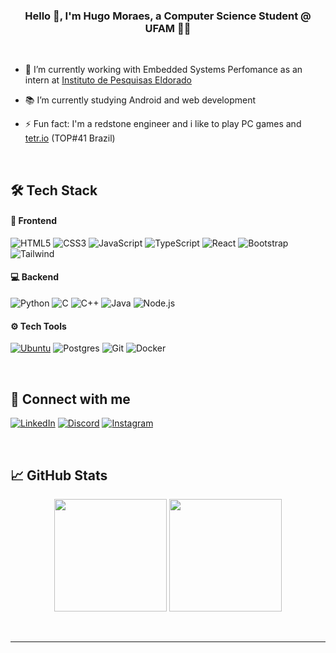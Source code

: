 ### <div align="center">Hello 👋, I'm Hugo Moraes, a Computer Science Student @ UFAM 👨‍💻</div>  

<br/>

- 🚀 I’m currently working with Embedded Systems Perfomance as an intern at [Instituto de Pesquisas Eldorado](https://www.eldorado.org.br/)
  

- 📚 I’m currently studying Android and web development
  

- ⚡ Fun fact: I'm a redstone engineer and i like to play PC games and [tetr.io](https://ch.tetr.io/u/kronusdelta) (TOP#41 Brazil) 

<br/>  

## 🛠️ Tech Stack

#### 📱 Frontend   
![HTML5](https://img.shields.io/badge/HTML5-E34F26?style=for-the-badge&logo=html5&logoColor=white)
![CSS3](https://img.shields.io/badge/CSS3-1572B6?style=for-the-badge&logo=css3&logoColor=white)
![JavaScript](https://img.shields.io/badge/JavaScript-F7DF1E?style=for-the-badge&logo=javascript&logoColor=black)
![TypeScript](https://img.shields.io/badge/TypeScript-3178C6?style=for-the-badge&logo=typescript&logoColor=fff)
![React](https://img.shields.io/badge/React-20232A?style=for-the-badge&logo=react&logoColor=61DAFB)
![Bootstrap](https://img.shields.io/badge/Bootstrap-7952B3?style=for-the-badge&logo=bootstrap&logoColor=fff)
![Tailwind](https://img.shields.io/badge/Tailwind_CSS-38B2AC?style=for-the-badge&logo=tailwind-css&logoColor=white)

#### 💻 Backend
![Python](https://img.shields.io/badge/Python-3776AB?style=for-the-badge&logo=python&logoColor=white)
![C](https://img.shields.io/badge/C-00599C?style=for-the-badge&logo=c&logoColor=white)
![C++](https://img.shields.io/badge/C%2B%2B-00599C?style=for-the-badge&logo=c%2B%2B&logoColor=white)
![Java](https://img.shields.io/badge/Java-ED8B00?style=for-the-badge&logo=openjdk&logoColor=white)
![Node.js](https://img.shields.io/badge/Node.js-43853D?style=for-the-badge&logo=node.js&logoColor=white)

#### ⚙️ Tech Tools
[![Ubuntu](https://img.shields.io/badge/Ubuntu-E95420?style=for-the-badge&logo=ubuntu&logoColor=white)](#)
![Postgres](https://img.shields.io/badge/Postgres-%23316192.svg?style=for-the-badge&logo=postgresql&logoColor=white)
![Git](https://img.shields.io/badge/GIT-E44C30?style=for-the-badge&logo=git&logoColor=white)
![Docker](https://img.shields.io/badge/Docker-2496ED?style=for-the-badge&logo=docker&logoColor=white)

<br/>

## 📩 Connect with me  
[![LinkedIn](https://custom-icon-badges.demolab.com/badge/LinkedIn-0A66C2?style=for-the-badge&logo=linkedin-white&logoColor=fff)](https://linkedin.com/in/hugomoraesbrasil)
[![Discord](https://img.shields.io/badge/Discord-%235865F2.svg?&style=for-the-badge&logo=discord&logoColor=white)](https://discord.com/users/284083697324523520)
[![Instagram](https://img.shields.io/badge/Instagram-%23E4405F.svg?style=for-the-badge&logo=Instagram&logoColor=white)](https://www.instagram.com/hugomoraes.brasil/)

<br/>  

## 📈 GitHub Stats  

<p align="center">
  <img height="180em" src="https://github-readme-stats.vercel.app/api?username=HugMoraes&show_icons=true&theme=dark&include_all_commits=true" />
  <img height="180em" src="https://github-readme-stats.vercel.app/api/top-langs/?username=HugMoraes&layout=compact&langs_count=8&theme=dark" />
</p>

<br />

----
